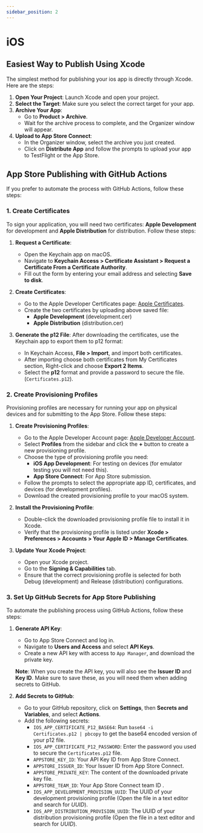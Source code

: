 ```yaml
---
sidebar_position: 2
---
```


# iOS

## Easiest Way to Publish Using Xcode

The simplest method for publishing your ios app is directly through Xcode. Here are the steps:

1. **Open Your Project**: Launch Xcode and open your project.
2. **Select the Target**: Make sure you select the correct target for your app.
3. **Archive Your App**:
   - Go to **Product > Archive**. 
   - Wait for the archive process to complete, and the Organizer window will appear.
4. **Upload to App Store Connect**:
   - In the Organizer window, select the archive you just created.
   - Click on **Distribute App** and follow the prompts to upload your app to TestFlight or the App Store.

## App Store Publishing with GitHub Actions

If you prefer to automate the process with GitHub Actions, follow these steps:


### 1. Create Certificates

To sign your application, you will need two certificates: **Apple Development** for development and **Apple Distribution** for distribution. Follow these steps:

1. **Request a Certificate**:
   - Open the Keychain app on macOS.
   - Navigate to **Keychain Access > Certificate Assistant > Request a Certificate From a Certificate Authority**.
   - Fill out the form by entering your email address and selecting **Save to disk**.

2. **Create Certificates**:
   - Go to the Apple Developer Certificates page: [Apple Certificates](https://developer.apple.com/account/resources/certificates/list).
   - Create the two certificates by uploading above saved file:
     - **Apple Development** (development.cer)
     - **Apple Distribution** (distribution.cer)

3. **Generate the p12 File**:
   After downloading the certificates, use the Keychain app to export them to p12 format:

   - In Keychain Access, **File > Import**, and import both certificates.
   - After importing choose both certificates from My Certificates section, Right-click and choose **Export 2 Items**.
   - Select the **p12** format and provide a password to secure the file. (`Certificates.p12`).  


### 2. Create Provisioning Profiles

Provisioning profiles are necessary for running your app on physical devices and for submitting to the App Store. Follow these steps:

1. **Create Provisioning Profiles**:
   - Go to the Apple Developer Account page: [Apple Developer Account](https://developer.apple.com/account/resources/profiles/add).
   - Select **Profiles** from the sidebar and click the **+** button to create a new provisioning profile.
   - Choose the type of provisioning profile you need:
     - **iOS App Development**: For testing on devices (for emulator testing you will not need this).
     - **App Store Connect**: For App Store submission.
   - Follow the prompts to select the appropriate app ID, certificates, and devices (for development profiles).
   - Download the created provisioning profile to your macOS system.

2. **Install the Provisioning Profile**:
   - Double-click the downloaded provisioning profile file to install it in Xcode.
   - Verify that the provisioning profile is listed under **Xcode > Preferences > Accounts > Your Apple ID > Manage Certificates**.

3. **Update Your Xcode Project**:
   - Open your Xcode project.
   - Go to the **Signing & Capabilities** tab.
   - Ensure that the correct provisioning profile is selected for both Debug (development) and Release (distribution) configurations.


### 3. Set Up GitHub Secrets for App Store Publishing

To automate the publishing process using GitHub Actions, follow these steps:

1. **Generate API Key**:
   - Go to App Store Connect and log in.
   - Navigate to **Users and Access** and select **API Keys**.
   - Create a new API key with access to `App Manager`, and download the private key.
   
   **Note**: When you create the API key, you will also see the **Issuer ID** and **Key ID**. Make sure to save these, as you will need them when adding secrets to GitHub.

2. **Add Secrets to GitHub**:
   - Go to your GitHub repository, click on **Settings**, then **Secrets and Variables**, and select **Actions**.
   - Add the following secrets:
     - `IOS_APP_CERTIFICATE_P12_BASE64`: Run `base64 -i Certificates.p12 | pbcopy` to get the base64 encoded version of your p12 file.
     - `IOS_APP_CERTIFICATE_P12_PASSWORD`: Enter the password you used to secure the `Certificates.p12` file.
     - `APPSTORE_KEY_ID`: Your API Key ID from App Store Connect.
     - `APPSTORE_ISSUER_ID`: Your Issuer ID from App Store Connect.
     - `APPSTORE_PRIVATE_KEY`: The content of the downloaded private key file.
     - `APPSTORE_TEAM_ID`: Your App Store Connect team ID .
     - `IOS_APP_DEVELOPMENT_PROVISION_UUID`: The UUID of your development provisioning profile (Open the file in a text editor and search for *UUID*).  
     - `IOS_APP_DISTRIBUTION_PROVISION_UUID`: The UUID of your distribution provisioning profile (Open the file in a text editor and search for *UUID*).  






